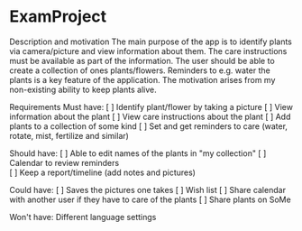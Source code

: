 # ExamProject
Description and motivation
The main purpose of the app is to identify plants via camera/picture and view information about them. 
The care instructions must be available as part of the information. 
The user should be able to create a collection of ones plants/flowers.
Reminders to e.g. water the plants is a key feature of the application. 
The motivation arises from my non-existing ability to keep plants alive. 


Requirements
Must have:
[ ] Identify plant/flower by taking a picture 
[ ] View information about the plant 
[ ] View care instructions about the plant 
[ ] Add plants to a collection of some kind 
[ ] Set and get reminders to care (water, rotate, mist, fertilize and similar)

Should have:
[ ] Able to edit names of the plants in "my collection"
[ ] Calendar to review reminders  
[ ] Keep a report/timeline (add notes and pictures) 

Could have:
[ ] Saves the pictures one takes
[ ] Wish list
[ ] Share calendar with another user if they have to care of the plants
[ ] Share plants on SoMe

Won't have:
Different language settings 
